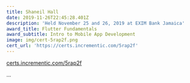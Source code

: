```yaml
---
title: Shaneil Hall
date: 2019-11-26T22:45:28.401Z
description: 'Held November 25 and 26, 2019 at EXIM Bank Jamaica'
award_title: Flutter Fundamentals
award_subtitle: Intro to Mobile App Development
image: img/cert-5rap2f.png
cert_url: 'https://certs.incrementic.com/5rap2f'
---
```

[certs.incrementic.com/5rap2f](https://certs.incrementic.com/5rap2f)

...
